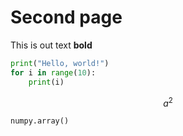 # Second page

This is out text **bold**


```python
print("Hello, world!")
for i in range(10):
    print(i)
```

$$ 
a^2
$$

`numpy.array()`
